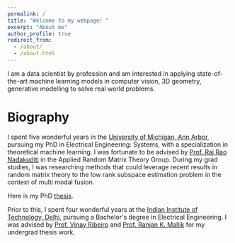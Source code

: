 ```yaml
---
permalink: /
title: "Welcome to my webpage! "
excerpt: "About me"
author_profile: true
redirect_from: 
  - /about/
  - /about.html
---
```


I am a data scientist by profession and am interested in applying state-of-the-art machine learning models in computer vision, 3D geometry, generative modelling to solve real world problems.

Biography
======
I spent five wonderful years in the [University of Michigan, Ann Arbor](https://eecs.engin.umich.edu/), pursuing my PhD in Electrical Engineering: Systems, with a specialization in theoretical machine learning. I was fortunate to be advised by 
[Prof. Raj Rao Nadakuditi](https://web.eecs.umich.edu/~rajnrao/) in the Applied Random Matrix Theory Group. During my grad studies, I was researching methods that could leverage recent results in random matrix theory to the low rank subspace estimation problem in the context of multi modal fusion.

Here is my PhD [thesis](https://deepblue.lib.umich.edu/bitstream/handle/2027.42/140962/hnayar_1.pdf?sequence=1).


Prior to this, I spent four wonderful years at the [Indian Institute of Technology, Delhi](http://ee.iitd.ernet.in/), pursuing a Bachelor's degree in Electrical Engineering. I was advised by [Prof. Vinay Ribeiro](https://www.cse.iitb.ac.in/~vinayr/) and [Prof. Ranjan K. Mallik](http://ee.iitd.ernet.in/people/rkmallik.html) for my undergrad thesis work.

